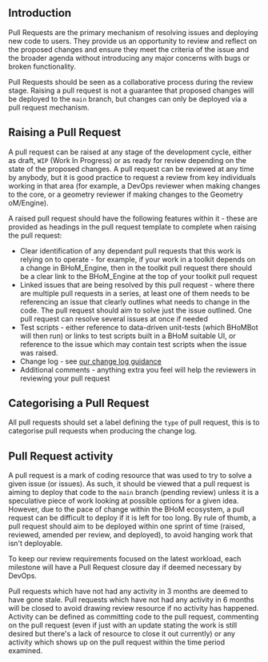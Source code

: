 ## Introduction

Pull Requests are the primary mechanism of resolving issues and deploying new code to users. They provide us an opportunity to review and reflect on the proposed changes and ensure they meet the criteria of the issue and the broader agenda without introducing any major concerns with bugs or broken functionality.

Pull Requests should be seen as a collaborative process during the review stage. Raising a pull request is not a guarantee that proposed changes will be deployed to the `main` branch, but changes can only be deployed via a pull request mechanism.

## Raising a Pull Request

A pull request can be raised at any stage of the development cycle, either as draft, `WIP` (Work In Progress) or as ready for review depending on the state of the proposed changes. A pull request can be reviewed at any time by anybody, but it is good practice to request a review from key individuals working in that area (for example, a DevOps reviewer when making changes to the core, or a geometry reviewer if making changes to the Geometry oM/Engine).

A raised pull request should have the following features within it - these are provided as headings in the pull request template to complete when raising the pull request:

 - Clear identification of any dependant pull requests that this work is relying on to operate - for example, if your work in a toolkit depends on a change in BHoM_Engine, then in the toolkit pull request there should be a clear link to the BHoM_Engine at the top of your toolkit pull request
 - Linked issues that are being resolved by this pull request - where there are multiple pull requests in a series, at least one of them needs to be referencing an issue that clearly outlines what needs to change in the code. The pull request should aim to solve just the issue outlined. One pull request can resolve several issues at once if needed
 - Test scripts - either reference to data-driven unit-tests (which BHoMBot will then run) or links to test scripts built in a BHoM suitable UI, or reference to the issue which may contain test scripts when the issue was raised.
 - Change log - see [our change log guidance](/Releases/Changelog)
 - Additional comments - anything extra you feel will help the reviewers in reviewing your pull request

## Categorising a Pull Request

All pull requests should set a label defining the `type` of pull request, this is to categorise pull requests when producing the change log.

## Pull Request activity

A pull request is a mark of coding resource that was used to try to solve a given issue (or issues). As such, it should be viewed that a pull request is aiming to deploy that code to the `main` branch (pending review) unless it is a speculative piece of work looking at possible options for a given idea. However, due to the pace of change within the BHoM ecosystem, a pull request can be difficult to deploy if it is left for too long. By rule of thumb, a pull request should aim to be deployed within one sprint of time (raised, reviewed, amended per review, and deployed), to avoid hanging work that isn't deployable.

To keep our review requirements focused on the latest workload, each milestone will have a Pull Request closure day if deemed necessary by DevOps.

Pull requests which have not had any activity in 3 months are deemed to have gone stale. Pull requests which have not had any activity in 6 months will be closed to avoid drawing review resource if no activity has happened. Activity can be defined as committing code to the pull request, commenting on the pull request (even if just with an update stating the work is still desired but there's a lack of resource to close it out currently) or any activity which shows up on the pull request within the time period examined.